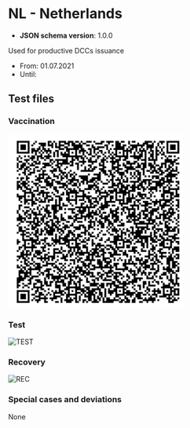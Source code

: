 # NL - Netherlands

* **JSON schema version**: 1.0.0

Used for productive DCCs issuance
* From: 01.07.2021
* Until:

## Test files

### Vaccination

![VAC](VAC.png)

### Test

![TEST](TEST.png)

### Recovery

![REC](REC.png)

### Special cases and deviations
None